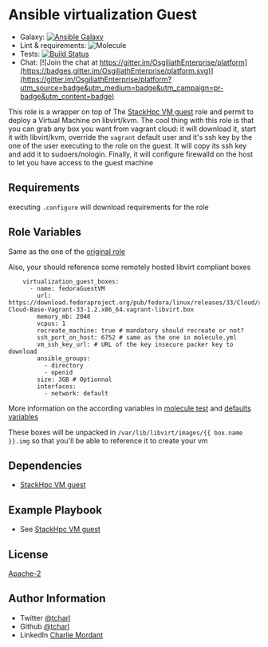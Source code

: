 Ansible virtualization Guest
=========

* Galaxy: [![Ansible Galaxy](https://img.shields.io/badge/galaxy-tcharl.ansible_virtualization_guest-660198.svg?style=flat)](https://galaxy.ansible.com/tcharl/ansible_virtualization_guest)
* Lint & requirements: ![Molecule](https://github.com/OsgiliathEnterprise/ansible-virtualization-guest/workflows/Molecule/badge.svg)
* Tests: [![Build Status](https://travis-ci.com/OsgiliathEnterprise/ansible-virtualization-guest.svg?branch=master)](https://travis-ci.com/OsgiliathEnterprise/ansible-virtualization-guest)
* Chat: [![Join the chat at https://gitter.im/OsgiliathEnterprise/platform](https://badges.gitter.im/OsgiliathEnterprise/platform.svg)](https://gitter.im/OsgiliathEnterprise/platform?utm_source=badge&utm_medium=badge&utm_campaign=pr-badge&utm_content=badge)

This role is a wrapper on top of The [StackHpc VM guest](https://github.com/stackhpc/ansible-role-libvirt-vm) role and permit to deploy a Virtual Machine on libvirt/kvm.
The cool thing with this role is that you can grab any box you want from vagrant cloud: it will download it, start it with libvirt/kvm, override the `vagrant` default user and it's ssh key by the one of the user executing to the role on the guest.
It will copy its ssh key and add it to sudoers/nologin.
Finally, it will configure firewalld on the host to let you have access to the guest machine

Requirements
------------

executing `.configure` will download requirements for the role

Role Variables
--------------

Same as the one of the [original role](https://github.com/stackhpc/ansible-role-libvirt-vm)

Also, your should reference some remotely hosted libvirt compliant boxes

```
    virtualization_guest_boxes:
      - name: fedoraGuestVM
        url: https://download.fedoraproject.org/pub/fedora/linux/releases/33/Cloud/x86_64/images/Fedora-Cloud-Base-Vagrant-33-1.2.x86_64.vagrant-libvirt.box
        memory_mb: 2048
        vcpus: 1
        recreate_machine: true # mandatory should recreate or not?
        ssh_port_on_host: 6752 # same as the one in molecule.yml
        vm_ssh_key_url: # URL of the key insecure packer key to download
        ansible_groups:
          - directory
          - openid
        size: 3GB # Optionnal
        interfaces:
          - network: default
``` 
More information on the according variables in [molecule test](./molecule/default/converge.yml) and [defaults variables](./defaults/main.yml)

These boxes will be unpacked in `/var/lib/libvirt/images/{{ box.name }}.img` so that you'll be able to reference it to create your vm


Dependencies
------------

* [StackHpc VM guest](https://github.com/stackhpc/ansible-role-libvirt-vm)


Example Playbook
----------------

* See [StackHpc VM guest](https://github.com/stackhpc/ansible-role-libvirt-vm)

License
-------

[Apache-2](https://www.apache.org/licenses/LICENSE-2.0)

Author Information
------------------

* Twitter [@tcharl](https://twitter.com/Tcharl)
* Github [@tcharl](https://github.com/Tcharl)
* LinkedIn [Charlie Mordant](https://www.linkedin.com/in/charlie-mordant-51796a97/)


